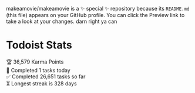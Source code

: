 makeamovie/makeamovie is a ✨ special ✨ repository because its `README.md` (this file) appears on your GitHub profile.
You can click the Preview link to take a look at your changes. darn right ya can

# Todoist Stats

<!-- TODO-IST:START -->
🏆  36,579 Karma Points           
🌸  Completed 1 tasks today           
✅  Completed 26,651 tasks so far           
⏳  Longest streak is 328 days
<!-- TODO-IST:END -->